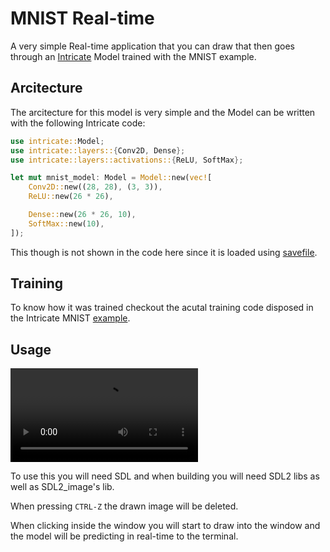 # MNIST Real-time

A very simple Real-time application that you can draw that then goes through an [Intricate](https://github.com/gabrielmfern/intricate) Model trained with the MNIST example.

## Arcitecture

The arcitecture for this model is very simple and the Model can be written with the following Intricate code:

```rust
use intricate::Model;
use intricate::layers::{Conv2D, Dense};
use intricate::layers::activations::{ReLU, SoftMax};

let mut mnist_model: Model = Model::new(vec![
    Conv2D::new((28, 28), (3, 3)),
    ReLU::new(26 * 26),

    Dense::new(26 * 26, 10),
    SoftMax::new(10),
]);
```

This though is not shown in the code here since it is loaded using [savefile](https://github.com/avl/savefile).

## Training

To know how it was trained checkout the acutal training code disposed in the Intricate MNIST 
[example](https://github.com/gabrielmfern/intricate/blob/main/examples/mnist/main.rs).

## Usage

![Testing the MNIST Real-time](https://github.com/gabrielmfern/mnist-realtime/blob/main/testing.webm)

To use this you will need SDL and when building you will need SDL2 libs as well as SDL2_image's lib.

When pressing `CTRL-Z` the drawn image will be deleted.

When clicking inside the window you will start to draw into 
the window and the model will be predicting in real-time to the terminal.
